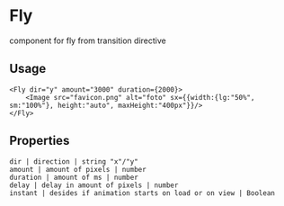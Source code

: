 # Fly

component for fly from transition directive

## Usage
```markup
<Fly dir="y" amount="3000" duration={2000}>
    <Image src="favicon.png" alt="foto" sx={{width:{lg:"50%", sm:"100%"}, height:"auto", maxHeight:"400px"}}/>
</Fly>
```

## Properties
```properties
dir | direction | string "x"/"y"
amount | amount of pixels | number
duration | amount of ms | number
delay | delay in amount of pixels | number
instant | desides if animation starts on load or on view | Boolean
```

